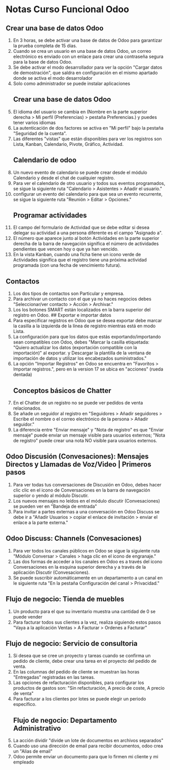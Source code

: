 # Notas Curso Funcional Odoo
## Crear una base de datos Odoo
1.	En 3 horas, se debe activar una base de datos de Odoo para garantizar la prueba completa de 15 días.
2.	 Cuando se crea un usuario en una base de datos Odoo, un correo electrónico es enviado con un enlace para crear una contraseña segura para la base de datos Odoo.
3.	 Se debe activar  el modo desarrollador para ver la opción "Cargar datos de demostración", que saldra en configuración en el mismo apartado donde se activa el modo desarrolador
4. Solo como administrador se puede instalar aplicaciones
   ## Crear una base de datos Odoo
1. El idioma del usuario se cambia en (Nombre en la parte superior derecha > Mi perfil (Preferencias) > pestaña Preferencias.) y puedes tener varios idiomas
2. La autenticación de dos factores se activa en "Mi perfil" bajo la pestaña "Seguridad de la cuenta".
3. Las diferentes "vistas" que están disponibles para ver los registros son Lista, Kanban, Calendario, Pivote, Gráfico, Actividad.
   ## Calendario de odoo
1. Un nuevo evento de calendario se puede crear desde el módulo Calendario y desde el chat de cualquier registro.
2. Para ver el calendario de otro usuario y todos sus eventos programados, se sigue la siguiente ruta "Calendario > Asistentes > Añadir el usuario."
3. configurar un evento del calendario para que sea un evento recurrente, se sigue la siguiente ruta "Reunión > Editar > Opciones."
   ##  Programar actividades
1.  El campo del formulario de Actividad que se debe editar si desea delegar su actividad a una persona diferente es el campo "Asignado a".
2.  El número que aparece junto al botón Actividades en la parte superior derecha de la barra de navegación significa el número de actividades pendientes que vencen hoy o que ya han vencido.
3.  En la vista Kanban, cuando una ficha tiene un icono verde de Actividades significa que el registro tiene una próxima actividad programada (con una fecha de vencimiento futura).
 ##  Contactos
 1.  Los dos tipos de contactos son Particular y empresa.
 2.  Para archivar un contacto con el que ya no haces negocios debes "Seleccionar/ver contacto > Acción > Archivar."
 3.  Los los botones SMART están localizados en la barra superior del registro en Odoo.
    ## Exportar e importar datos
1. Para especificar registros en Odoo que se desea exportar debe marcar la casilla a la izquierda de la línea de registro mientras está en modo Lista.
2. La configuración para que los datos que estás exportando/importando sean compatibles con Odoo, debes "Marcar la casilla etiquetada: "Quiero actualizar los datos (exportación compatible con la importación)" al exportar. y Descargar la plantilla de la ventana de importación de datos y utilizar los encabezados suministrados."
3. La opción "Importar Registros" en Odoo se encuentra en "Favoritos > Importar registros.", pero en la version 17 se ubica en "acciones" (rueda dentada)
   ## Conceptos básicos de Chatter
1.  En el Chatter de un registro no se puede ver pedidos de venta relacionados.
2.  Se añade un seguidor al registro en "Seguidores > Añadir seguidores > Escribe el nombre o el correo electrónico de la persona > Añadir seguidor."
3.  La diferencia entre "Enviar mensaje" y "Nota de registro" es que "Enviar mensaje" puede enviar un mensaje visible para usuarios externos; "Nota de registro" puede crear una nota NO visible para usuarios externos.
  ## Odoo Discusión (Convesaciones): Mensajes Directos y Llamadas de Voz/Video | Primeros pasos
1. Para ver todas tus conversaciones de Discusión en Odoo, debes hacer clic clic en el icono de Conversaciones en la barra de navegación superior o yendo al módulo Discutir.
2. Los nuevos mensajes no leídos en el módulo discutir (Convesaciones) se pueden ver en  "Bandeja de emtrada"
3.  Para invitar a partes externas a una conversación en Odoo Discuss se debe ir a "Añadir Usuarios > copiar el enlace de invitación > enviar el enlace a la parte externa."
 ## Odoo Discuss: Channels (Convesaciones)
1. Para ver todos los canales públicos en Odoo se sigue la siguiente ruta "Módulo Conversar > Canales > haga clic en el icono de engranaje."
2. Las dos formas de acceder a los canales en Odoo es a través del icono Conversaciones en la esquina superior derecha y a través de la aplicación Discutir (Convesaciones).
3. Se puede suscribir automáticamente en un departamento a un canal en le siguiente ruta "En la pestaña Configuración del canal > Privacidad."
## Flujo de negocio: Tienda de muebles
1. Un producto para el que su inventario muestra una cantidad de 0 se puede vender
2. Para facturar todos sus clientes a la vez, realiza siguiendo estos pasos "Vaya a la aplicación Ventas > A Facturar > Ordenes a Facturar"
## Flujo de negocio: Servicio de consultoria
1. Si desea que se cree un proyecto y tareas cuando se confirma un pedido de cliente, debe crear una tarea en el proyecto del pedido de venta.
2. En las columnas del pedido de cliente se muestran las horas "Entregadas" registradas en las tareas.
3. Las opciones de refacturación disponibles, para configurar los productos de gastos son: "Sin refacturación, A precio de coste, A precio de venta"
4. Para facturar a los clientes por lotes se puede elegir un periodo específico.
   ## Flujo de negocio: Departamento Administrativo
1. La acción dividir "divide un lote de documentos en archivos separados"
2. Cuando uso una dirección de email para recibir documentos, odoo crea un "Alias de email"
3. Odoo permite enviar un documento para que lo firmen mi cliente y mi empleado
